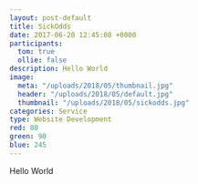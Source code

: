 ```yaml
---
layout: post-default
title: SickOdds
date: 2017-06-20 12:45:08 +0000
participants:
  tom: true
  ollie: false
description: Hello World
image:
  meta: "/uploads/2018/05/thumbnail.jpg"
  header: "/uploads/2018/05/default.jpg"
  thumbnail: "/uploads/2018/05/sickodds.jpg"
categories: Service
type: Website Development
red: 80
green: 90
blue: 245
---
```

Hello World
